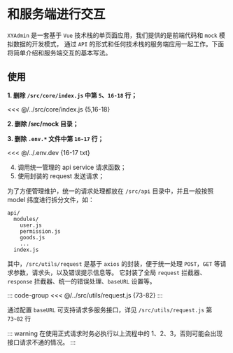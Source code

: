 # 和服务端进行交互

`XYAdmin` 是一套基于 `Vue` 技术栈的单页面应用，我们提供的是前端代码和 `mock` 模拟数据的开发模式，
通过 `API` 的形式和任何技术栈的服务端应用一起工作。下面将简单介绍和服务端交互的基本写法。

## 使用

**1. 删除 `/src/core/index.js` 中第 `5`、`16-18` 行；**

<<< @/../src/core/index.js {5,16-18}

**2. 删除 /src/mock 目录；**

**3. 删除 `.env.*` 文件中第 `16-17` 行；**

<<< @/../.env.dev {16-17 txt}

4. 调用统一管理的 api service 请求函数；
5. 使用封装的 request 发送请求；

为了方便管理维护，统一的请求处理都放在 `/src/api` 目录中，并且一般按照 model 纬度进行拆分文件，如：

``` {:no-line-numbers}
api/
  modules/
    user.js
    permission.js
    goods.js
    ...
  index.js
```

其中，`/src/utils/request` 是基于 `axios` 的封装，便于统一处理 `POST`，`GET` 等请求参数，请求头，以及错误提示信息等。 它封装了全局 `request` 拦截器、`response` 拦截器、统一的错误处理、`baseURL` 设置等。

::: code-group
<<< @/../src/utils/request.js {73-82}
:::

通过配置 `baseURL` 可支持请求多服务接口，详见 `/src/utils/request.js` 第 `73~82` 行

::: warning
在使用正式请求时务必执行以上流程中的 1、2、3，否则可能会出现接口请求不通的情况。
:::